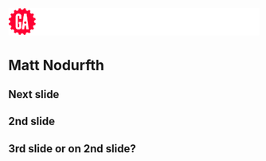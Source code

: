 ![General Assembly](images/ga.png)

# Matt Nodurfth



## Next slide



## 2nd slide



## 3rd slide or on 2nd slide?